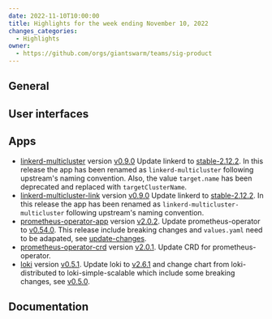 ```yaml
---
date: 2022-11-10T10:00:00
title: Highlights for the week ending November 10, 2022
changes_categories:
  - Highlights
owner:
  - https://github.com/orgs/giantswarm/teams/sig-product
---
```

## General

## User interfaces

## Apps
- [linkerd-multicluster](https://github.com/giantswarm/linkerd-multicluster-app) version [v0.9.0](https://github.com/giantswarm/linkerd-multicluster-app/blob/main/CHANGELOG.md#090---2022-11-07) Update linkerd to [stable-2.12.2](https://github.com/linkerd/linkerd2/releases/tag/stable-2.12.2). In this release the app has been renamed as `linkerd-multicluster` following upstream's naming convention. Also, the value `target.name` has been deprecated and replaced with `targetClusterName`.
- [linkerd-multicluster-link](https://github.com/giantswarm/linkerd-multicluster-link-app) version [v0.9.0](https://github.com/giantswarm/linkerd-multicluster-link-app/blob/main/CHANGELOG.md#090---2022-11-07) Update linkerd to [stable-2.12.2](https://github.com/linkerd/linkerd2/releases/tag/stable-2.12.2). In this release the app has been renamed as `linkerd-multicluster-multicluster` following upstream's naming convention.
- [prometheus-operator-app](https://github.com/giantswarm/prometheus-operator-app) version [v2.0.2](https://github.com/giantswarm/prometheus-operator-app/releases/tag/v2.0.2). Update prometheus-operator to [v0.54.0](https://github.com/prometheus-operator/prometheus-operator/releases/tag/v0.54.0). This release include breaking changes and `values.yaml` need to be adapated, see [update-changes](https://github.com/giantswarm/prometheus-operator-app/blob/v2.0.0/changelog/23.x_32.x.md.).
- [prometheus-operator-crd](https://github.com/giantswarm/prometheus-operator-crd) version [v2.0.1](https://github.com/giantswarm/prometheus-operator-crd/releases/tag/v2.0.1). Update CRD for prometheus-operator. 
- [loki](https://github.com/giantswarm/loki-app) version [v0.5.1](https://github.com/giantswarm/loki-app/releases/tag/v0.5.1). Update loki to [v2.6.1](https://github.com/grafana/loki/releases/tag/v2.6.1) and change chart from loki-distributed to loki-simple-scalable which include some breaking changes, see [v0.5.0](https://github.com/giantswarm/loki-app/releases/tag/v0.5.0).

## Documentation

